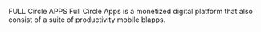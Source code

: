 
FULL Circle APPS
Full Circle Apps is a monetized digital platform that also 
consist of a suite of productivity mobile blapps.










